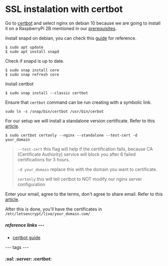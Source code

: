 # SSL instalation with certbot

Go to [certbot](https://certbot.eff.org/instructions?ws=nginx&os=debianbuster) and select nginx on debian 10 because we are going to install it on a RaspberryPi 2B mentioned in our [prerequisites](index.md).


Install snapd on debian, you can check this [guide](https://snapcraft.io/docs/installing-snap-on-debian) for reference.

```
$ sudo apt update
$ sudo apt install snapd
```

Check if snapd is up to date.

```
$ sudo snap install core
$ sudo snap refresh core
```

Install certbot

```
$ sudo snap install --classic certbot
```

Ensure that `certbot` command can be run creating with a symbolic link.

```
sudo ln -s /snap/bin/certbot /usr/bin/cerbot
```
For our setup we will install a standalone version certificate. Refer to this [article](https://www.digitalocean.com/community/tutorials/how-to-use-certbot-standalone-mode-to-retrieve-let-s-encrypt-ssl-certificates-on-debian-10).

```
$ sudo certbot certonly --nginx --standalone --test-cert -d your_domain
```

> `--test-cert` this flag will help if the certification fails, because CA (Certificate Authority) service will block you after 6 failed certifications for 3 hours.
>
> `-d your_domain` replace this with the domain you want to certificate.
>
> `certonly` this will tell certbot to NOT modify our nginx server configuration

Enter your email, agree to the terms, don't agree to share email. Refer to this [article](https://landchad.net/basic/certbot/).

After this is done, you'll have the certificates in `/etc/letsencrypt/live/your_domain.com/`

##### reference links ---
- [certbot guide](https://certbot.eff.org/instructions?ws=nginx&os=debianbuster)

--- tags ---
##### :ssl: :server: :certbot:
